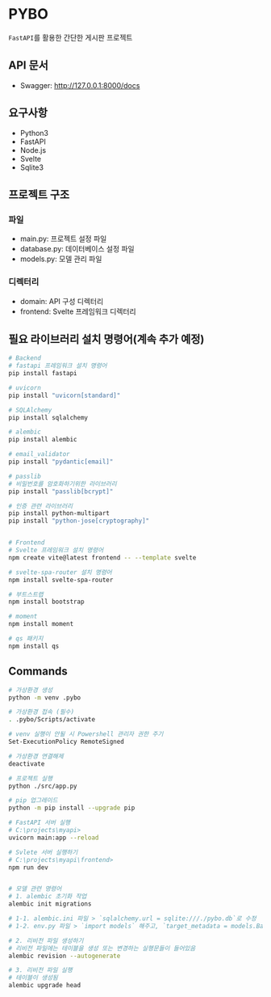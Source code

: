 # PYBO
`FastAPI`를 활용한 간단한 게시판 프로젝트

## API 문서
- Swagger: http://127.0.0.1:8000/docs

## 요구사항
- Python3
- FastAPI
- Node.js
- Svelte
- Sqlite3

## 프로젝트 구조
### 파일
- main.py: 프로젝트 설정 파일
- database.py: 데이터베이스 설정 파일
- models.py: 모델 관리 파일

### 디렉터리
- domain: API 구성 디렉터리
- frontend: Svelte 프레임워크 디렉터리

## 필요 라이브러리 설치 명령어(계속 추가 예정)
```bash
# Backend
# fastapi 프레임워크 설치 명령어
pip install fastapi

# uvicorn
pip install "uvicorn[standard]"

# SQLAlchemy
pip install sqlalchemy

# alembic
pip install alembic

# email_validator
pip install "pydantic[email]"

# passlib
# 비밀번호를 암호화하기위한 라이브러리
pip install "passlib[bcrypt]"

# 인증 관련 라이브러리
pip install python-multipart
pip install "python-jose[cryptography]"


# Frontend
# Svelte 프레임워크 설치 명령어
npm create vite@latest frontend -- --template svelte

# svelte-spa-router 설치 명령어
npm install svelte-spa-router

# 부트스트랩
npm install bootstrap

# moment
npm install moment

# qs 패키지
npm install qs
```

## Commands
```bash
# 가상환경 생성
python -m venv .pybo

# 가상환경 접속 (필수)
. .pybo/Scripts/activate

# venv 실행이 안될 시 Powershell 관리자 권한 주기
Set-ExecutionPolicy RemoteSigned

# 가상환경 연결해제
deactivate

# 프로젝트 실행
python ./src/app.py

# pip 업그레이드
python -m pip install --upgrade pip

# FastAPI 서버 실행
# C:\projects\myapi>
uvicorn main:app --reload

# Svlete 서버 실행하기
# C:\projects\myapi\frontend>
npm run dev


# 모델 관련 명령어
# 1. alembic 초기화 작업
alembic init migrations

# 1-1. alembic.ini 파일 > `sqlalchemy.url = sqlite:///./pybo.db`로 수정
# 1-2. env.py 파일 > `import models` 해주고, `target_metadata = models.Base.metadata` 코드 추가

# 2. 리비전 파일 생성하기
# 리비전 파일에는 테이블을 생성 또는 변경하는 실행문들이 들어있음
alembic revision --autogenerate

# 3. 리비전 파일 실행
# 테이블이 생성됨
alembic upgrade head
```